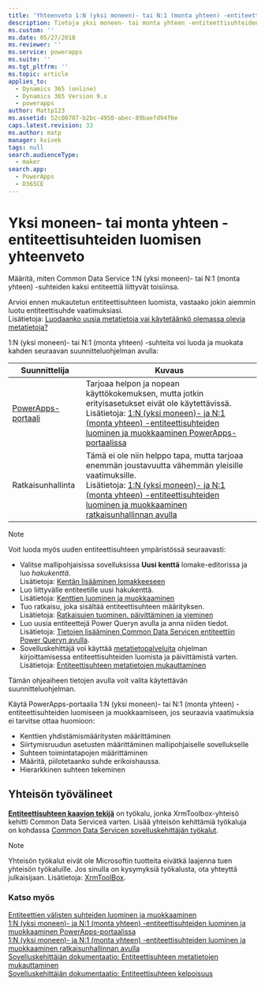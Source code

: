 ```yaml
---
title: 'Yhteenveto 1:N (yksi moneen)- tai N:1 (monta yhteen) -entiteettisuhteiden luomisesta PowerAppsissa | MicrosoftDocs'
description: Tietoja yksi moneen- tai monta yhteen -entiteettisuhteiden luomisesta
ms.custom: ''
ms.date: 05/27/2018
ms.reviewer: ''
ms.service: powerapps
ms.suite: ''
ms.tgt_pltfrm: ''
ms.topic: article
applies_to:
  - Dynamics 365 (online)
  - Dynamics 365 Version 9.x
  - powerapps
author: Mattp123
ms.assetid: 52c00707-b2bc-4950-abec-89baefd94f6e
caps.latest.revision: 33
ms.author: matp
manager: kvivek
tags: null
search.audienceType:
  - maker
search.app:
  - PowerApps
  - D365CE
---
```

# <a name="create-one-to-many-or-many-to-one-entity-relationships-overview"></a>Yksi moneen- tai monta yhteen -entiteettisuhteiden luomisen yhteenveto

Määritä, miten Common Data Service 1:N (yksi moneen)- tai N:1 (monta yhteen) -suhteiden kaksi entiteettiä liittyvät toisiinsa. 
  
Arvioi ennen mukautetun entiteettisuhteen luomista, vastaako jokin aiemmin luotu entiteettisuhde vaatimuksiasi. <br />Lisätietoja: [Luodaanko uusia metatietoja vai käytetäänkö olemassa olevia metatietoja?](create-edit-metadata.md#create-new-metadata-or-use-existing-metadata)

1:N (yksi moneen)- tai N:1 (monta yhteen) -suhteita voi luoda ja muokata kahden seuraavan suunnitteluohjelman avulla:

|Suunnittelija| Kuvaus|
|--|--|
|[PowerApps-portaali](https://web.powerapps.com/?utm_source=padocs&utm_medium=linkinadoc&utm_campaign=referralsfromdoc)|Tarjoaa helpon ja nopean käyttökokemuksen, mutta jotkin erityisasetukset eivät ole käytettävissä.<br />Lisätietoja: [1:N (yksi moneen)- ja N:1 (monta yhteen) -entiteettisuhteiden luominen ja muokkaaminen PowerApps-portaalissa](create-edit-1n-relationships-portal.md)|
|Ratkaisunhallinta|Tämä ei ole niin helppo tapa, mutta tarjoaa enemmän joustavuutta vähemmän yleisille vaatimuksille. <br />Lisätietoja: [1:N (yksi moneen)- ja N:1 (monta yhteen) -entiteettisuhteiden luominen ja muokkaaminen ratkaisunhallinnan avulla](create-edit-1n-relationships-solution-explorer.md) |

> [!NOTE]
> Voit luoda myös uuden entiteettisuhteen ympäristössä seuraavasti:
> - Valitse mallipohjaisissa sovelluksissa **Uusi kenttä** lomake-editorissa ja luo *hakukenttä*. <br />Lisätietoja: [Kentän lisääminen lomakkeeseen](../model-driven-apps/add-field-form.md)
> - Luo liittyvälle entiteetille uusi hakukenttä. <br />Lisätietoja: [Kenttien luominen ja muokkaaminen](create-edit-fields.md)
> - Tuo ratkaisu, joka sisältää entiteettisuhteen määrityksen. <br />Lisätietoja: [Ratkaisujen tuominen. päivittäminen ja vieminen](import-update-export-solutions.md)
> - Luo uusia entiteettejä Power Queryn avulla ja anna niiden tiedot. <br />Lisätietoja: [Tietojen lisääminen Common Data Servicen entiteettiin Power Queryn avulla](data-platform-cds-newentity-pq.md).
> - Sovelluskehittäjä voi käyttää [metatietopalveluita](../../developer/common-data-service/metadata-services.md) ohjelman kirjoittamisessa entiteettisuhteiden luomista ja päivittämistä varten. <br />Lisätietoja: [Entiteettisuhteen metatietojen mukauttaminen](https://docs.microsoft.com/dynamics365/customer-engagement/developer/customize-entity-relationship-metadata)

Tämän ohjeaiheen tietojen avulla voit valita käytettävän suunnitteluohjelman. 

Käytä PowerApps-portaalia 1:N (yksi moneen)- tai N:1 (monta yhteen) -entiteettisuhteiden luomiseen ja muokkaamiseen, jos seuraavia vaatimuksia ei tarvitse ottaa huomioon:

- Kenttien yhdistämismääritysten määrittäminen
- Siirtymisruudun asetusten määrittäminen mallipohjaiselle sovellukselle
- Suhteen toimintatapojen määrittäminen
- Määritä, piilotetaanko suhde erikoishaussa.
- Hierarkkinen suhteen tekeminen


## <a name="community-tools"></a>Yhteisön työvälineet

**[Entiteettisuhteen kaavion tekijä](https://www.xrmtoolbox.com/plugins/JourneyIntoCRM.XrmToolbox.ERDPlugin/)** on työkalu, jonka XrmToolbox-yhteisö kehitti Common Data Serviceä varten. Lisää yhteisön kehittämiä työkaluja on kohdassa [Common Data Servicen sovelluskehittäjän työkalut](https://docs.microsoft.com/dynamics365/customer-engagement/developer/developer-tools).

> [!NOTE]
> Yhteisön työkalut eivät ole Microsoftin tuotteita eivätkä laajenna tuen yhteisön työkaluille. Jos sinulla on kysymyksiä työkalusta, ota yhteyttä julkaisijaan. Lisätietoja: [XrmToolBox](https://www.xrmtoolbox.com).

### <a name="see-also"></a>Katso myös

[Entiteettien välisten suhteiden luominen ja muokkaaminen](create-edit-entity-relationships.md)<br />
[1:N (yksi moneen)- ja N:1 (monta yhteen) -entiteettisuhteiden luominen ja muokkaaminen PowerApps-portaalissa](create-edit-1n-relationships-portal.md)<br />
[1:N (yksi moneen)- ja N:1 (monta yhteen) -entiteettisuhteiden luominen ja muokkaaminen ratkaisunhallinnan avulla](create-edit-1n-relationships-solution-explorer.md)<br />
[Sovelluskehittäjän dokumentaatio: Entiteettisuhteen metatietojen mukauttaminen](/dynamics365/customer-engagement/developer/customize-entity-relationship-metadata)<br />
[Sovelluskehittäjän dokumentaatio: Entiteettisuhteen kelpoisuus](/dynamics365/customer-engagement/developer/entity-relationship-eligibility)


